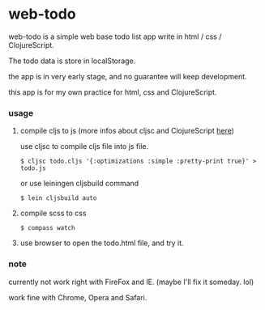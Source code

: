 web-todo
========

web-todo is a simple web base todo list app write in html / css / ClojureScript.

The todo data is store in localStorage.

the app is in very early stage, and no guarantee will keep development.

this app is for my own practice for html, css and ClojureScript.

### usage

1. compile cljs to js (more infos about cljsc and ClojureScript [here](https://github.com/clojure/clojurescript/))

    use cljsc to compile cljs file into js file.

   ```$ cljsc todo.cljs '{:optimizations :simple :pretty-print true}' > todo.js```
   
    or use leiningen cljsbuild command

    ```$ lein cljsbuild auto```

2. compile scss to css

    ```$ compass watch```

3. use browser to open the todo.html file, and try it.


### note

currently not work right with FireFox and IE. (maybe I'll fix it someday. lol)

work fine with Chrome, Opera and Safari.
